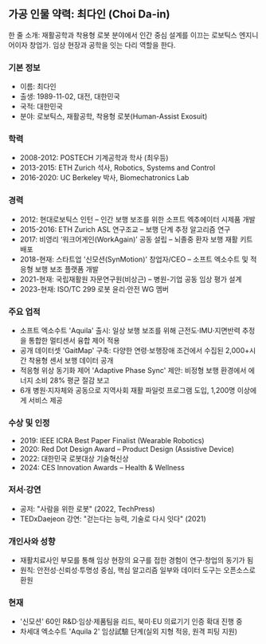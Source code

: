 ## 가공 인물 약력: 최다인 (Choi Da-in)

한 줄 소개: 재활공학과 착용형 로봇 분야에서 인간 중심 설계를 이끄는 로보틱스 엔지니어이자 창업가. 임상 현장과 공학을 잇는 다리 역할을 한다.

### 기본 정보
- 이름: 최다인
- 출생: 1989-11-02, 대전, 대한민국
- 국적: 대한민국
- 분야: 로보틱스, 재활공학, 착용형 로봇(Human-Assist Exosuit)

### 학력
- 2008-2012: POSTECH 기계공학과 학사 (최우등)
- 2013-2015: ETH Zurich 석사, Robotics, Systems and Control
- 2016-2020: UC Berkeley 박사, Biomechatronics Lab

### 경력
- 2012: 현대로보틱스 인턴 – 인간 보행 보조를 위한 소프트 엑추에이터 시제품 개발
- 2015-2016: ETH Zurich ASL 연구조교 – 보행 단계 추정 알고리즘 연구
- 2017: 비영리 ‘워크어게인(WorkAgain)’ 공동 설립 – 뇌졸중 환자 보행 재활 키트 배포
- 2018-현재: 스타트업 '신모션(SynMotion)' 창업자/CEO – 소프트 엑소수트 및 적응형 보행 보조 플랫폼 개발
- 2021-현재: 국립재활원 자문연구원(비상근) – 병원-기업 공동 임상 평가 설계
- 2023-현재: ISO/TC 299 로봇 윤리·안전 WG 멤버

### 주요 업적
- 소프트 엑소수트 'Aquila' 출시: 일상 보행 보조를 위해 근전도·IMU·지면반력 추정을 통합한 멀티센서 융합 제어 적용
- 공개 데이터셋 'GaitMap' 구축: 다양한 연령·보행장애 조건에서 수집된 2,000+시간 착용형 센서 보행 데이터 공개
- 적응형 위상 동기화 제어 'Adaptive Phase Sync' 제안: 비정형 보행 환경에서 에너지 소비 28% 평균 절감 보고
- 6개 병원·지자체와 공동으로 지역사회 재활 파일럿 프로그램 도입, 1,200명 이상에게 서비스 제공

### 수상 및 인정
- 2019: IEEE ICRA Best Paper Finalist (Wearable Robotics)
- 2020: Red Dot Design Award – Product Design (Assistive Device)
- 2022: 대한민국 로봇대상 기술혁신상
- 2024: CES Innovation Awards – Health & Wellness

### 저서·강연
- 공저: "사람을 위한 로봇" (2022, TechPress)
- TEDxDaejeon 강연: "걷는다는 능력, 기술로 다시 잇다" (2021)

### 개인사와 성향
- 재활치료사인 부모를 통해 임상 현장의 요구를 접한 경험이 연구·창업의 동기가 됨
- 원칙: 안전성·신뢰성·투명성 중심, 핵심 알고리즘 일부와 데이터 도구는 오픈소스로 환원

### 현재
- '신모션' 60인 R&D·임상·제품팀을 리드, 북미·EU 의료기기 인증 확대 진행 중
- 차세대 엑소수트 'Aquila 2' 임상試驗 단계(실외 지형 적응, 원격 피팅 지원)
